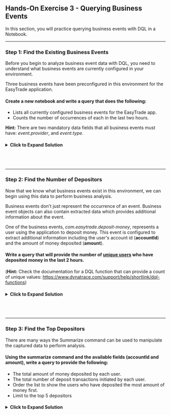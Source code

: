 ## Hands-On Exercise 3 - Querying Business Events

In this section, you will practice querying business events with DQL in a Notebook.

---

### Step 1: Find the Existing Business Events

Before you begin to analyze business event data with DQL, you need to understand what business events are currently configured in your environment.

Three business events have been preconfigured in this environment for the EasyTrade application.  

#### Create a new notebook and write a query that does the following:
- Lists all currently configured business events for the EasyTrade app.
- Counts the number of occurrences of each in the last two hours.

**Hint:** There are two mandatory data fields that all business events must have: _event.provider_, and _event.type_.  

<H4><details>
    <summary>Click to Expand Solution</summary>

```
	fetch bizevents
	| filter event.provider == "www.easytrade.com"
	| summarize count = count(), by:{event.provider, event.type}
```

![Bizevent Exercise 1 Solution](../../assets/images/bizevent_solution_1.png)

</H4></details>

<br>
<br>

---

### Step 2: Find the Number of Depositors

Now that we know what business events exist in this environment, we can begin using this data to perform business analysis. 

Business events don't just represent the occurrence of an event.  Business event objects can also contain extracted data which provides additional information about the event.

One of the business events, _com.easytrade.deposit-money_, represents a user using the application to deposit money.  This event is configured to extract additional information including the user's account id (**accountId**) and the amount of money deposited (**amount**).

#### Write a query that will provide the number of <u>unique users</u> who have deposited money in the last 2 hours.

(**Hint:** Check the documentation for a DQL function that can provide a count of unique values: https://www.dynatrace.com/support/help/shortlink/dql-functions)


<H4><details>
    <summary>Click to Expand Solution</summary>

```
	fetch bizevents
	| filter event.type == "com.easytrade.deposit-money"
    | summarize distinctUsers = countDistinct(accountId)
```

![Bizevent Exercise 2 Solution](../../assets/images/bizevent_solution_2.png)

</H4></details>


<br>
<br>

---


### Step 3: Find the Top Depositors

There are many ways the Summarize command can be used to manipulate the captured data to perform analysis.

#### Using the summarize command and the available fields (accountId and amount), write a query to provide the following:
- The total amount of money deposited by each user.
- The total number of deposit transactions initiated by each user.
- Order the list to show the users who have deposited the most amount of money first.
- Limit to the top 5 depositors

<H4><details>
    <summary>Click to Expand Solution</summary>

```
    fetch bizevents
    | filter event.type == "com.easytrade.deposit-money"
    | summarize {totalMoneyDeposited = sum(amount), numberOfTransactions = count()}, by:{`accountId`}
    | sort totalMoneyDeposited desc
    | limit 5
```

![Bizevent Exercise 3 Solution](../../assets/images/bizevent_solution_3.png)

</H4></details>